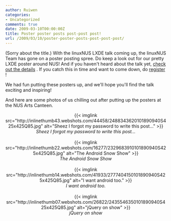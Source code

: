 ```yaml
---
author: Ruiwen
categories:
- Uncategorized
comments: true
date: 2009-03-10T00:00:00Z
title: Poster poster posts post-post post!
url: /2009/03/10/poster-poster-posts-post-post-post/
---
```


(Sorry about the title.) With the linuxNUS LXDE talk coming up, the linuxNUS Team has gone on a poster posting spree. Do keep a look out for our pretty LXDE poster around NUS! And if you haven't heard about the talk yet, <a title="Open up to Open Source: LXDE" href="http://linuxnus.org/2009/03/04/open-up-to-lxde/" target="_blank" title="Open up to Open Source: LXDE">check out the details</a> . If you catch this in time and want to come down, do <a href="http://linuxnus.org/registration/lxde">register</a> !

We had fun putting these posters up, and we'll hope you'll find the talk exciting and inspiring!

And here are some photos of us chilling out after putting up the posters at the NUS Arts Canteen.

<div align="center">{{< imglink src="http://inlinethumb43.webshots.com/44458/2488343620101890940S425x425Q85.jpg" alt="Sheez I forgot my password to write this post..." >}}<br /><em>Sheez I forgot my password to write this post...</em></div>
<br />
<div align="center">{{< imglink src="http://inlinethumb22.webshots.com/16277/2329683910101890940S425x425Q85.jpg" alt="The Android Snow Show" >}}<br /><em><em>The Android Snow Show</em></em></div>

<br />

<div align="center">{{< imglink src="http://inlinethumb14.webshots.com/41933/2777404150101890940S425x425Q85.jpg" alt="I want android too." >}}<br /><em>I want android too.</em></div>

<br />

<div align="center">{{< imglink src="http://inlinethumb07.webshots.com/26822/2435546350101890940S425x425Q85.jpg" alt="jQuery on show" >}}<br /><em>jQuery on show</em></div>

